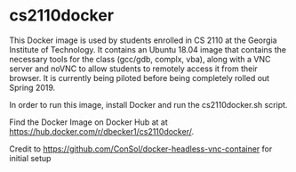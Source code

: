 # cs2110docker

This Docker image is used by students enrolled in CS 2110 at the Georgia Institute of Technology. It contains an Ubuntu 18.04 image
that contains the necessary tools for the class (gcc/gdb, complx, vba), along with a VNC server and noVNC to allow students to remotely
access it from their browser. It is currently being piloted before being completely rolled out Spring 2019.

In order to run this image, install Docker and run the cs2110docker.sh script.

Find the Docker Image on Docker Hub at  at https://hub.docker.com/r/dbecker1/cs2110docker/.


Credit to https://github.com/ConSol/docker-headless-vnc-container for initial setup
